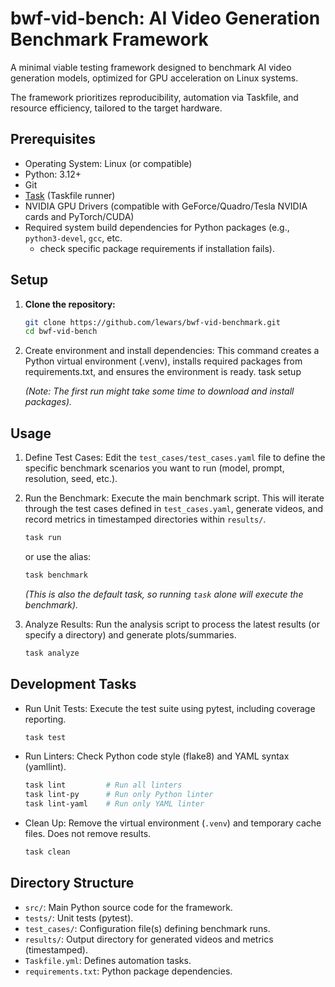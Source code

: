 # **bwf-vid-bench: AI Video Generation Benchmark Framework**

A minimal viable testing framework designed to benchmark AI video generation models, optimized for GPU acceleration on Linux systems.

The framework prioritizes reproducibility, automation via Taskfile, and resource efficiency, tailored to the target hardware.

## **Prerequisites**

* Operating System: Linux (or compatible)
* Python: 3.12+
* Git
* [Task](https://taskfile.dev/installation/) (Taskfile runner)
* NVIDIA GPU Drivers (compatible with GeForce/Quadro/Tesla NVIDIA cards and PyTorch/CUDA)
* Required system build dependencies for Python packages (e.g., `python3-devel`, `gcc`, etc.
  - check specific package requirements if installation fails).

## **Setup**

1. **Clone the repository:**
   ```bash
   git clone https://github.com/lewars/bwf-vid-benchmark.git
   cd bwf-vid-bench
   ```

2. Create environment and install dependencies:
   This command creates a Python virtual environment (.venv), installs required packages from requirements.txt, and ensures the environment is ready.
   task setup

   *(Note: The first run might take some time to download and install packages).*

## **Usage**

1. Define Test Cases:
   Edit the `test_cases/test_cases.yaml` file to define the specific benchmark scenarios you want to run (model, prompt, resolution, seed, etc.).
2. Run the Benchmark:
   Execute the main benchmark script. This will iterate through the test cases defined in `test_cases.yaml`, generate videos, and record metrics in timestamped directories within `results/`.

   ```bash
   task run
   ```

   or use the alias:

    ```bash
    task benchmark
    ```

   *(This is also the default task, so running `task` alone will execute the benchmark).*

3. Analyze Results:
   Run the analysis script to process the latest results (or specify a directory) and generate plots/summaries.

    ```bash
    task analyze
    ```

## **Development Tasks**

* Run Unit Tests:
  Execute the test suite using pytest, including coverage reporting.

    ```bash
    task test
    ```

* Run Linters:
  Check Python code style (flake8) and YAML syntax (yamllint).

  ```bash
  task lint         # Run all linters
  task lint-py      # Run only Python linter
  task lint-yaml    # Run only YAML linter
  ```

* Clean Up:
  Remove the virtual environment (`.venv`) and temporary cache files. Does not remove results.

    ```bash
    task clean
    ```

## **Directory Structure**

* `src/`: Main Python source code for the framework.
* `tests/`: Unit tests (pytest).
* `test_cases/`: Configuration file(s) defining benchmark runs.
* `results/`: Output directory for generated videos and metrics (timestamped).
* `Taskfile.yml`: Defines automation tasks.
* `requirements.txt`: Python package dependencies.
